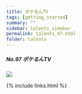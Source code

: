 ```yaml
---
title: ポケるんTV
tags: [getting_started]
summary: ""
sidebar: talents_sidebar
permalink: talents_97.html
folder: talents
---
```



##### No.97 ポケるんTV


![](https://yt3.ggpht.com/ytc/AKedOLTbCtN02EVfFE-YogZWgxCbRLhByR3LD-ACoef0xg=s176-c-k-c0x00ffffff-no-rj)






{% include links.html %}
